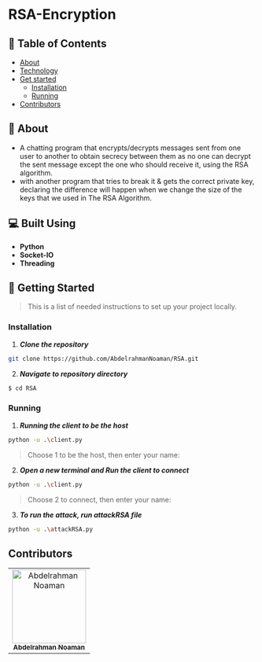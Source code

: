 # RSA-Encryption

## 📝 Table of Contents

- [About](#about)
- [Technology](#tech)
- [Get started](#get-started)
  - [Installation](#Install)
  - [Running](#running)
- [Contributors](#Contributors)

## 📙 About <a name = "about"></a>

- A chatting program that encrypts/decrypts messages sent from one user to another to obtain secrecy between them as no one can decrypt the sent message except the one who should receive it, using the RSA algorithm.
- with another program that tries to break it & gets the correct private key, declaring the difference will happen when we change the size of the keys that we used in The RSA Algorithm.

## 💻 Built Using <a name = "tech"></a>

- **Python**
- **Socket-IO**
- **Threading**


## 🏁 Getting Started <a name = "get-started"></a>
> This is a list of needed instructions to set up your project locally.
### Installation <a name = "Install"></a>

1. **_Clone the repository_**

```sh
git clone https://github.com/AbdelrahmanNoaman/RSA.git
```
2. **_Navigate to repository directory_**
```sh
$ cd RSA
```
### Running <a name = "running"></a>

1. **_Running the client to be the host_**

```sh
python -u .\client.py
```
> Choose 1 to be the host, then enter your name:

2. **_Open a new terminal and Run the client to connect_**

```sh
python -u .\client.py
```
> Choose 2 to connect, then enter your name:

3. **_To run the attack, run attackRSA file_**

```sh
python -u .\attackRSA.py
```

## Contributors <a name = "Contributors"></a>

<table>
  <tr>
    <td align="center">
    <a href="https://github.com/AbdelrahmanNoaman" target="_black">
    <img src="https://avatars.githubusercontent.com/u/76150639?s=400&u=4f3894f139c1383fadc15efdbed6207e936a2a20&v=4" width="150px;" alt="Abdelrahman Noaman"/>
    <br />
    <sub><b>Abdelrahman Noaman</b></sub></a>
  </td>
  </tr>
 </table>

